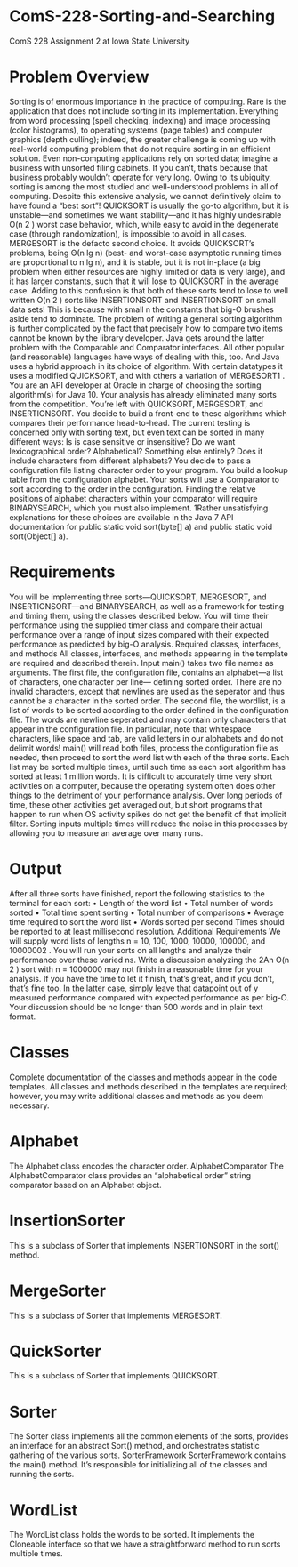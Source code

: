 # ComS-228-Sorting-and-Searching
ComS 228 Assignment 2 at Iowa State University

# Problem Overview
Sorting is of enormous importance in the practice of computing. Rare is the application that does not include
sorting in its implementation. Everything from word processing (spell checking, indexing) and image
processing (color histograms), to operating systems (page tables) and computer graphics (depth culling);
indeed, the greater challenge is coming up with real-world computing problem that do not require sorting in
an efficient solution. Even non-computing applications rely on sorted data; imagine a business with unsorted
filing cabinets. If you can’t, that’s because that business probably wouldn’t operate for very long.
Owing to its ubiquity, sorting is among the most studied and well-understood problems in all of computing.
Despite this extensive analysis, we cannot definitively claim to have found a “best sort”! QUICKSORT is
usually the go-to algorithm, but it is unstable—and sometimes we want stability—and it has highly undesirable
O(n
2
) worst case behavior, which, while easy to avoid in the degenerate case (through randomization),
is impossible to avoid in all cases. MERGESORT is the defacto second choice. It avoids QUICKSORT’s
problems, being Θ(n lg n) (best- and worst-case asymptotic running times are proportional to n lg n), and
it is stable, but it is not in-place (a big problem when either resources are highly limited or data is very
large), and it has larger constants, such that it will lose to QUICKSORT in the average case. Adding to this
confusion is that both of these sorts tend to lose to well written O(n
2
) sorts like INSERTIONSORT and INSERTIONSORT
on small data sets! This is because with small n the constants that big-O brushes aside tend
to dominate.
The problem of writing a general sorting algorithm is further complicated by the fact that precisely how
to compare two items cannot be known by the library developer. Java gets around the latter problem with
the Comparable and Comparator interfaces. All other popular (and reasonable) languages have ways of
dealing with this, too. And Java uses a hybrid approach in its choice of algorithm. With certain datatypes it
uses a modified QUICKSORT, and with others a variation of MERGESORT1
.
You are an API developer at Oracle in charge of choosing the sorting algorithm(s) for Java 10. Your
analysis has already eliminated many sorts from the competition. You’re left with QUICKSORT, MERGESORT,
and INSERTIONSORT. You decide to build a front-end to these algorithms which compares their
performance head-to-head. The current testing is concerned only with sorting text, but even text can be
sorted in many different ways: Is is case sensitive or insensitive? Do we want lexicographical order? Alphabetical?
Something else entirely? Does it include characters from different alphabets? You decide to pass a
configuration file listing character order to your program. You build a lookup table from the configuration
alphabet. Your sorts will use a Comparator to sort according to the order in the configuration. Finding the
relative positions of alphabet characters within your comparator will require BINARYSEARCH, which you
must also implement.
1Rather unsatisfying explanations for these choices are available in the Java 7 API documentation for public static void
sort(byte[] a) and public static void sort(Object[] a).
# Requirements
You will be implementing three sorts—QUICKSORT, MERGESORT, and INSERTIONSORT—and BINARYSEARCH,
as well as a framework for testing and timing them, using the classes described below. You will
time their performance using the supplied timer class and compare their actual performance over a range of
input sizes compared with their expected performance as predicted by big-O analysis.
Required classes, interfaces, and methods
All classes, interfaces, and methods appearing in the template are required and described therein.
Input
main() takes two file names as arguments.
The first file, the configuration file, contains an alphabet—a list of characters, one character per line—
defining sorted order. There are no invalid characters, except that newlines are used as the seperator and
thus cannot be a character in the sorted order.
The second file, the wordlist, is a list of words to be sorted according to the order defined in the
configuration file. The words are newline seperated and may contain only characters that appear in the
configuration file. In particular, note that whitespace characters, like space and tab, are valid letters in our
alphabets and do not delimit words!
main() will read both files, process the configuration file as needed, then proceed to sort the word list
with each of the three sorts. Each list may be sorted multiple times, until such time as each sort algorithm
has sorted at least 1 million words.
It is difficult to accurately time very short activities on a computer, because the operating system often
does other things to the detriment of your performance analysis. Over long periods of time, these other
activities get averaged out, but short programs that happen to run when OS activity spikes do not get the
benefit of that implicit filter. Sorting inputs multiple times will reduce the noise in this processes by allowing
you to measure an average over many runs.
# Output
After all three sorts have finished, report the following statistics to the terminal for each sort:
• Length of the word list
• Total number of words sorted
• Total time spent sorting
• Total number of comparisons
• Average time required to sort the word list
• Words sorted per second
Times should be reported to at least millisecond resolution.
Additional Requirements
We will supply word lists of lengths n = 10, 100, 1000, 10000, 100000, and 10000002
. You will run your
sorts on all lengths and analyze their performance over these varied ns. Write a discussion analyzing the
2An O(n
2
) sort with n = 1000000 may not finish in a reasonable time for your analysis. If you have the time to let it finish,
that’s great, and if you don’t, that’s fine too. In the latter case, simply leave that datapoint out of y
measured performance compared with expected performance as per big-O. Your discussion should be no
longer than 500 words and in plain text format.
# Classes
Complete documentation of the classes and methods appear in the code templates. All classes and methods
described in the templates are required; however, you may write additional classes and methods as you deem
necessary.
# Alphabet
The Alphabet class encodes the character order.
AlphabetComparator
The AlphabetComparator class provides an “alphabetical order” string comparator based on an Alphabet
object.
# InsertionSorter
This is a subclass of Sorter that implements INSERTIONSORT in the sort() method.
# MergeSorter
This is a subclass of Sorter that implements MERGESORT.
# QuickSorter
This is a subclass of Sorter that implements QUICKSORT.
# Sorter
The Sorter class implements all the common elements of the sorts, provides an interface for an abstract
Sort() method, and orchestrates statistic gathering of the various sorts.
SorterFramework
SorterFramework contains the main() method. It’s responsible for initializing all of the classes and running
the sorts.
# WordList
The WordList class holds the words to be sorted. It implements the Cloneable interface so that we have a
straightforward method to run sorts multiple times.
